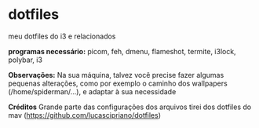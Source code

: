 # dotfiles
meu dotfiles do i3 e relacionados

**programas necessário:**
picom, feh, dmenu, flameshot, termite, i3lock, polybar, i3

**Observações:**
Na sua máquina, talvez você precise fazer algumas pequenas alterações, como por exemplo o caminho dos wallpapers (/home/spiderman/...), e adaptar à sua necessidade

**Créditos**
Grande parte das configurações dos arquivos tirei dos dotfiles do mav (https://github.com/lucascipriano/dotfiles)
